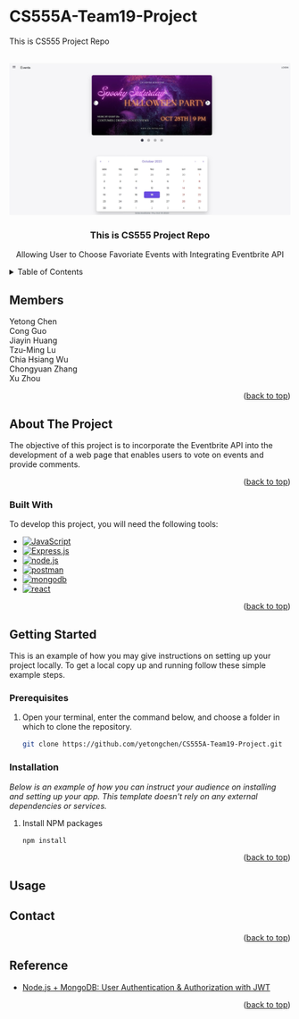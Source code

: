 # CS555A-Team19-Project

This is CS555 Project Repo

<a name="readme-top"></a>

<br />
<div align="center">
  <a href="">
    <img src="logo.png" alt="Logo" width="600" >
  </a>

  <h3 align="center">This is CS555 Project Repo</h3>

  <p align="center">
    Allowing User to Choose Favoriate Events with Integrating Eventbrite API
    <br />
  </p>
</div>

<!-- TABLE OF CONTENTS -->
<details>
  <summary>Table of Contents</summary>
  <ol>
    <li><a href="#members">Members</li>
    <li>
      <a href="#about-the-project">About The Project</a>
      <ul>
        <li><a href="#built-with">Built With</a></li>
      </ul>
    </li>
    <li>
      <a href="#getting-started">Getting Started</a>
      <ul>
        <li><a href="#prerequisites">Prerequisites</a></li>
        <li><a href="#installation">Installation</a></li>
      </ul>
    </li>
    <li><a href="#usage">Usage</a></li>
    <li><a href="#contact">Contact</a></li>
    <li><a href="#reference">Reference</a></li>
  </ol>
</details>

<!-- Members -->

## Members

<div align="left">
Yetong Chen <br/>Cong Guo<br/>Jiayin Huang<br/>Tzu-Ming Lu<br/>Chia Hsiang Wu<br/>Chongyuan Zhang<br/> Xu Zhou
</div>

<p align="right">(<a href="#readme-top">back to top</a>)</p>

<!-- ABOUT THE PROJECT -->

## About The Project

<div align="center">
<!-- <img src="https://github.com/tzuminglu/2FA-with-email/blob/main/example.jpeg" width="320"> -->
</div>
The objective of this project is to incorporate the Eventbrite API into the development of a web page that enables users to vote on events and provide comments.

<p align="right">(<a href="#readme-top">back to top</a>)</p>

### Built With

To develop this project, you will need the following tools:

- [![JavaScript][JavaScript-img]][JavaScript-url]
- [![Express.js][Express.js-img]][Express.js-url]
- [![node.js][node.js-img]][node.js-url]
- [![postman][postman-img]][postman-url]
- [![mongodb][mongodb-img]][mongodb-url]
- [![react][react-img]][react-url]
<!-- - [![mongodb][mongodb-img]][mongodb-url]
- [Google Authenticator](https://play.google.com/store/apps/details?id=com.google.android.apps.authenticator2&hl=en_US)
- [Mircosoft Authenticator](https://play.google.com/store/apps/details?id=com.azure.authenticator&hl=en_US) -->

<p align="right">(<a href="#readme-top">back to top</a>)</p>

## Getting Started

This is an example of how you may give instructions on setting up your project locally.
To get a local copy up and running follow these simple example steps.

### Prerequisites

1. Open your terminal, enter the command below, and choose a folder in which to clone the repository.
   ```sh
   git clone https://github.com/yetongchen/CS555A-Team19-Project.git
   ```

### Installation

_Below is an example of how you can instruct your audience on installing and setting up your app. This template doesn't rely on any external dependencies or services._

1. Install NPM packages
   ```sh
   npm install
   ```

<p align="right">(<a href="#readme-top">back to top</a>)</p>

<!-- USAGE EXAMPLES -->

## Usage

<!-- Mastering this application becomes achievable by following the steps outlined below

1. Prepare two email addresses: one for the sender and another for the receiver. Create an .env file in the root directory. In this file, you need to include GMAIL_USER (your sender email address) and GMAIL_PASS (16-digit password) for this email address. You can follow this [reference](https://israynotarray.com/nodejs/20230722/1626712457/) to generate a new 16-digit password.

2. Run npm start in terminal

   ```sh
   npm run start
   ```

3. Open Mongodb and postman. And type in user information in the postman to register a new user. (Note: If you enter a non-existent email, you will not be able to receive the email.)
 <div align="center">
  <img src="https://github.com/tzuminglu/2FA-with-email/blob/main/register.png" width="800"> 
</div>

4. Verify if MongoDB stores your data. (Note: You can download MongoDB Compass to visualize the database.)
 <div align="center">
  <img src="https://github.com/tzuminglu/2FA-with-email/blob/main/mongodb.png" width="600"> 
</div>
5. After completing the aforementioned steps, the recipient's email will receive a message containing a QR code. Using a mobile phone, you can download either Google Authenticator or Microsoft Authenticator to scan the code. The application will then generate a token every 30 seconds. Users are required to input this token in the login interface to access their accounts.
<div></div>
6. Open Postman and send a request to test the validity of the token.
 <div align="center">
  <img src="https://github.com/tzuminglu/2FA-with-email/blob/main/login.png" width="800"> 
</div>

<p align="right">(<a href="#readme-top">back to top</a>)</p>

<!-- CONTACT -->

## Contact

<p align="right">(<a href="#readme-top">back to top</a>)</p>

## Reference

- [Node.js + MongoDB: User Authentication & Authorization with JWT](https://www.bezkoder.com/node-js-mongodb-auth-jwt/)

<p align="right">(<a href="#readme-top">back to top</a>)</p>

<!-- MARKDOWN LINKS & IMAGES -->

[JavaScript-url]: https://developer.mozilla.org/en-US/docs/Web/JavaScript
[JavaScript-img]: https://img.shields.io/badge/logo-javascript-blue?logo=javascript
[Express.js-url]: https://expressjs.com/
[Express.js-img]: https://img.shields.io/badge/Express.js-404D59?style=for-the-badge
[node.js-url]: https://nodejs.org/en
[node.js-img]: https://img.shields.io/badge/Node.js-43853D?style=for-the-badge&logo=node.js&logoColor=white
[postman-url]: https://www.postman.com/
[postman-img]: https://img.shields.io/badge/Postman-FF6C37?style=for-the-badge&logo=postman&logoColor=white
[mongodb-url]: https://www.mongodb.com/zh-cn
[mongodb-img]: https://img.shields.io/badge/MongoDB-%234ea94b.svg?style=for-the-badge&logo=mongodb&logoColor=white
[react-url]: https://react.dev/
[react-img]: https://img.shields.io/badge/react-%2320232a.svg?style=for-the-badge&logo=react&logoColor=%2361DAFB